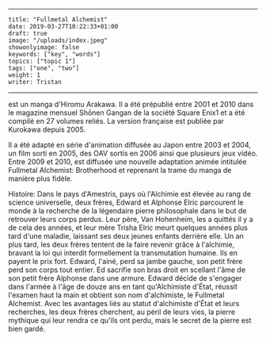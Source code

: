 
---
    title: "Fullmetal Alchemist"
    date: 2019-03-27T10:22:33+01:00
    draft: true
    image: "/uploads/index.jpeg"
    showonlyimage: false
    keywords: ["key", "words"]
    topics: ["topic 1"]
    tags: ["one", "two"]
    weight: 1
    writer: Tristan
---

est un manga d'Hiromu Arakawa. Il a été prépublié entre 2001 et 2010 dans le magazine mensuel Shōnen Gangan de la société Square Enix1 et a été compilé en 27 volumes reliés. La version française est publiée par Kurokawa depuis 2005.

Il a été adapté en série d'animation diffusée au Japon entre 2003 et 2004, un film sorti en 2005, des OAV sortis en 2006 ainsi que plusieurs jeux vidéo. Entre 2009 et 2010, est diffusée une nouvelle adaptation animée intitulée Fullmetal Alchemist: Brotherhood et reprenant la trame du manga de manière plus fidèle. 








Histoire: Dans le pays d'Amestris, pays où l'Alchimie est élevée au rang de science universelle, deux frères, Edward et Alphonse Elric parcourent le monde à la recherche de la légendaire pierre philosophale dans le but de retrouver leurs corps perdus. Leur père, Van Hohenheim, les a quittés il y a de cela des années, et leur mère Trisha Elric meurt quelques années plus tard d'une maladie, laissant ses deux jeunes enfants derrière elle. Un an plus tard, les deux frères tentent de la faire revenir grâce à l'alchimie, bravant la loi qui interdit formellement la transmutation humaine. Ils en payent le prix fort. Edward, l'ainé, perd sa jambe gauche, son petit frère perd son corps tout entier. Ed sacrifie son bras droit en scellant l'âme de son petit frère Alphonse dans une armure. Edward décide de s'engager dans l'armée à l'âge de douze ans en tant qu'Alchimiste d'État, réussit l'examen haut la main et obtient son nom d'alchimiste, le Fullmetal Alchemist. Avec les avantages liés au statut d'alchimiste d'État et leurs recherches, les deux frères cherchent, au péril de leurs vies, la pierre mythique qui leur rendra ce qu'ils ont perdu, mais le secret de la pierre est bien gardé.